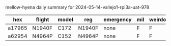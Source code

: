 mellow-hyena daily summary for 2024-05-14-vallejo1-rpi3a-uat-978

|hex|flight|model|reg|emergency|mil|weirdo|
|--|--|--|--|--|--|--|
|a17965|N1940F|C172|N1940F|none|F|F|
|a62954|N4964P|C152|N4964P|none|F|F|
